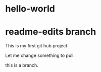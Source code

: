 # hello-world
# readme-edits branch
This is my first git hub project.
 
Let me change something to pull.

this is a branch.
